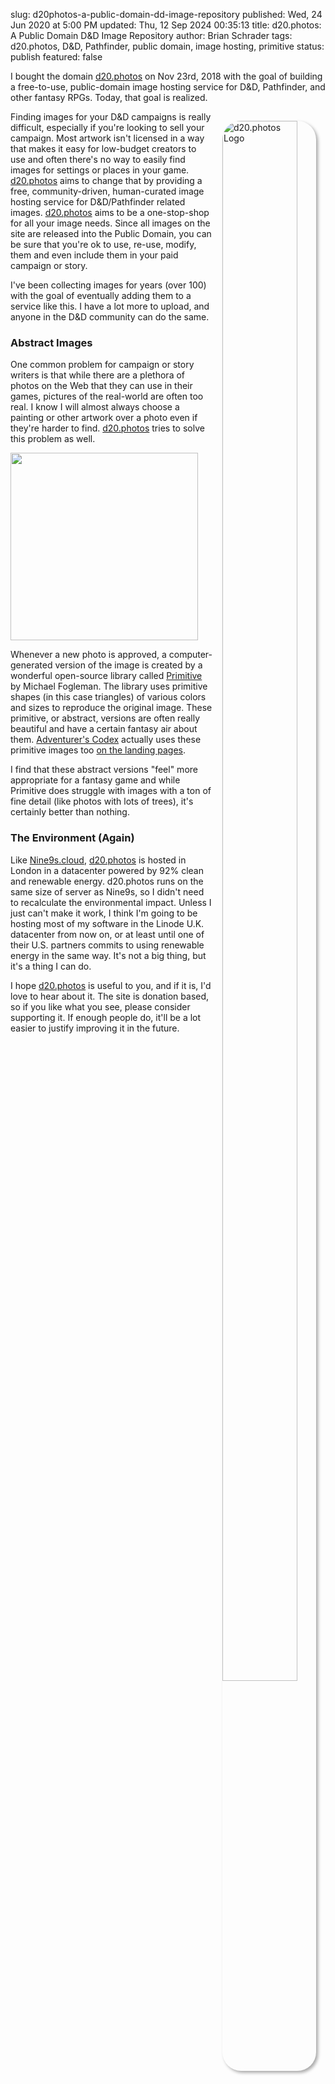 slug: d20photos-a-public-domain-dd-image-repository
published: Wed, 24 Jun 2020 at 5:00 PM
updated: Thu, 12 Sep 2024 00:35:13 
title: d20.photos: A Public Domain D&D Image Repository
author: Brian Schrader
tags: d20.photos, D&D, Pathfinder, public domain, image hosting, primitive
status: publish
featured: false

I bought the domain [d20.photos][1] on Nov 23rd, 2018 with the goal of building a free-to-use, public-domain image hosting service for D&D, Pathfinder, and other fantasy RPGs. Today, that goal is realized.

<a href="https://d20.photos/">
  <img
    src="https://d20.photos/static/images/apple-touch-icon.jpg"
    alt="d20.photos Logo"
    style="max-width:150px; width:80%; box-shadow:3px 3px 5px darkgrey; border-radius:30px; padding:0; margin:15px; float:right;">
</a>

Finding images for your D&D campaigns is really difficult, especially if you're looking to sell your campaign. Most artwork isn't licensed in a way that makes it easy for low-budget creators to use and often there's no way to easily find images for settings or places in your game. [d20.photos][1] aims to change that by providing a free, community-driven, human-curated image hosting service for D&D/Pathfinder related images. [d20.photos][1] aims to be a one-stop-shop for all your image needs. Since all images on the site are released into the Public Domain, you can be sure that you're ok to use, re-use, modify, them and even include them in your paid campaign or story.

I've been collecting images for years (over 100) with the goal of eventually adding them to a service like this. I have a lot more to upload, and anyone in the D&D community can do the same.

### Abstract Images

One common problem for campaign or story writers is that while there are a plethora of photos on the Web that they can use in their games, pictures of the real-world are often too real. I know I will almost always choose a painting or other artwork over a photo even if they're harder to find. [d20.photos][1] tries to solve this problem as well.

<img
    class="image-right" src="https://p.d20.photos/file/d20-photos/finalized-media/05422d20-f39e-4e8f-a254-255281204f65-05422d20-f39e-4e8f-a254-255281204f65_sm3423.jpg"
    width="300"
    height="300"
    style="max-width:300px;"
/>

Whenever a new photo is approved, a computer-generated version of the image is created by a wonderful open-source library called [Primitive][2] by Michael Fogleman. The library uses primitive shapes (in this case triangles) of various colors and sizes to reproduce the original image. These primitive, or abstract, versions are often really beautiful and have a certain fantasy air about them. [Adventurer's Codex][3] actually uses these primitive images too [on the landing pages][4].

I find that these abstract versions "feel" more appropriate for a fantasy game and while Primitive does struggle with images with a ton of fine detail (like photos with lots of trees), it's certainly better than nothing.

### The Environment (Again)

Like [Nine9s.cloud][5], [d20.photos][1] is hosted in London in a datacenter powered by 92% clean and renewable energy. d20.photos runs on the same size of server as Nine9s, so I didn't need to recalculate the environmental impact. Unless I just can't make it work, I think I'm going to be hosting most of my software in the Linode U.K. datacenter from now on, or at least until one of their U.S. partners commits to using renewable energy in the same way. It's not a big thing, but it's a thing I can do.

I hope [d20.photos][1] is useful to you, and if it is, I'd love to hear about it. The site is donation based, so if you like what you see, please consider supporting it. If enough people do, it'll be a lot easier to justify improving it in the future.

[1]: https://d20.photos/
[2]: https://github.com/fogleman/primitive
[3]: http://adventurerscodex.com
[4]: https://adventurerscodex.com/dm.html
[5]: https://nine9s.cloud/
